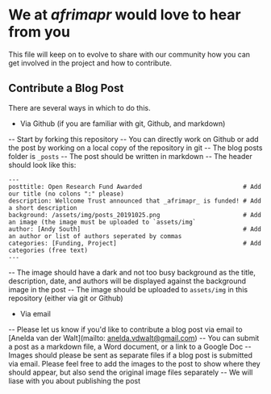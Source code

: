 # We at _afrimapr_ would love to hear from you 

This file will keep on to evolve to share with our community how you can get involved in the project and how to contribute.

## Contribute a Blog Post

There are several ways in which to do this.

- Via Github (if you are familiar with git, Github, and markdown)

 -- Start by forking this repository
 -- You can directly work on Github or add the post by working on a local copy of the repository in git
 -- The blog posts folder is `_posts`
 -- The post should be written in markdown
 -- The header should look like this:
 
 ```
---
posttitle: Open Research Fund Awarded                            # Add our title (no colons ":" please)
description: Wellcome Trust announced that _afrimapr_ is funded! # Add a short description
background: /assets/img/posts_20191025.png                       # Add an image (the image must be uploaded to `assets/img`
author: [Andy South]                                             # Add an author or list of authors seperated by commas
categories: [Funding, Project]                                   # Add categories (free text)
---
```
 -- The image should have a dark and not too busy background as the title, description, date, and authors will be displayed against the background image in the post
 -- The image should be uploaded to `assets/img` in this repository (either via git or Github)
 
- Via email

 -- Please let us know if you'd like to contribute a blog post via email to [Anelda van der Walt](mailto: anelda.vdwalt@gmail.com)
 -- You can submit a post as a markdown file, a Word document, or a link to a Google Doc
 -- Images should please be sent as separate files if a blog post is submitted via email. Please feel free to add the images to the post to show where they should appear, but also send the original image files separately
 -- We will liase with you about publishing the post
 
